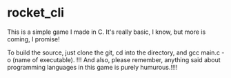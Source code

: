 # rocket_cli
This is a simple game I made in C. It's really basic, I know, but more is coming, I promise!

To build the source, just clone the git, cd into the directory, and gcc main.c -o (name of executable).
!!! And also, please remember, anything said about programming  languages in this game is purely humurous.!!!!
